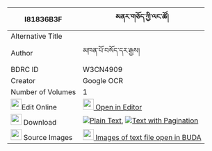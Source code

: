 |I81836B3F|མནར་གཅོད་ཀྱི་ལང་ཚོ། 
| --- | --- 
|Alternative Title |
|Author| མཁན་པོ་བསོད་དར་རྒྱས།
|BDRC ID | W3CN4909
|Creator | Google OCR
|Number of Volumes| 1
|<img width="25" src="https://img.icons8.com/color/25/000000/edit-property.png">Edit Online| [<img width="25" src="https://avatars.githubusercontent.com/u/45091458?s=200&v=4"> Open in Editor](http://editor.openpecha.org/I81836B3F)
|<img width="25" src="https://img.icons8.com/fluent/48/000000/download-2.png"/>  Download | [![](https://img.icons8.com/color/20/000000/txt.png)Plain Text](https://github.com/Openpecha/I81836B3F/releases/download/v1/narcho_kyi_langtso_plain_I81836B3F.zip), [![](https://img.icons8.com/color/20/000000/txt.png)Text with Pagination](https://github.com/Openpecha/I81836B3F/releases/download/v1/narcho_kyi_langtso_pages_I81836B3F.zip)
|<img width="25" src="https://img.icons8.com/plasticine/100/000000/pictures-folder.png"/>  Source Images | [<img width="25" src="https://library.bdrc.io/icons/BUDA-small.svg"> Images of text file open in BUDA](https://library.bdrc.io/show/bdr:W3CN4909)